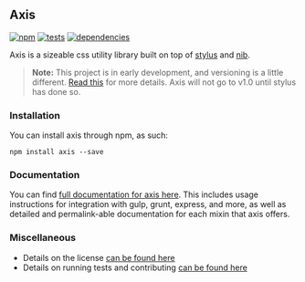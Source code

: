 Axis
----

[![npm](http://img.shields.io/npm/v/axis.svg?style=flat)](http://badge.fury.io/js/axis)
[![tests](http://img.shields.io/travis/jenius/axis/master.svg?style=flat)](https://travis-ci.org/jenius/axis)
[![dependencies](http://img.shields.io/gemnasium/jenius/axis.svg?style=flat)](https://gemnasium.com/jenius/axis)

Axis is a sizeable css utility library built on top of [stylus](https://github.com/LearnBoost/stylus) and [nib](http://visionmedia.github.io/nib/).

> **Note:** This project is in early development, and versioning is a little different. [Read this](http://markup.im/#q4_cRZ1Q) for more details. Axis will not go to v1.0 until stylus has done so.

### Installation

You can install axis through npm, as such:

```
npm install axis --save
```

### Documentation

You can find [full documentation for axis here](http://axis.bitballoon.com). This includes usage instructions for integration with gulp, grunt, express, and more, as well as detailed and permalink-able documentation for each mixin that axis offers.

### Miscellaneous

- Details on the license [can be found here](license.md)
- Details on running tests and contributing [can be found here](contributing.md)
